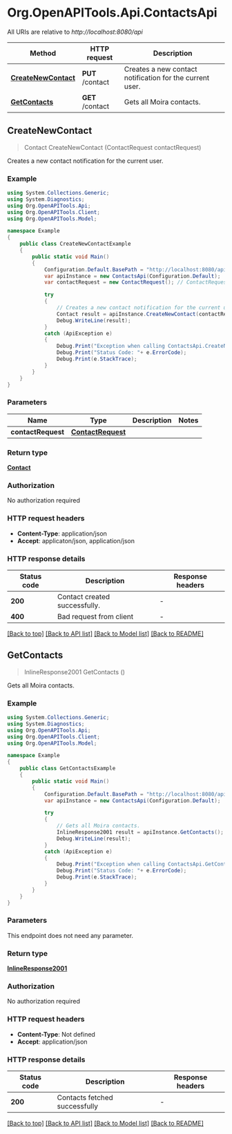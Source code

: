 # Org.OpenAPITools.Api.ContactsApi

All URIs are relative to *http://localhost:8080/api*

Method | HTTP request | Description
------------- | ------------- | -------------
[**CreateNewContact**](ContactsApi.md#createnewcontact) | **PUT** /contact | Creates a new contact notification for the current user.
[**GetContacts**](ContactsApi.md#getcontacts) | **GET** /contact | Gets all Moira contacts.



## CreateNewContact

> Contact CreateNewContact (ContactRequest contactRequest)

Creates a new contact notification for the current user.

### Example

```csharp
using System.Collections.Generic;
using System.Diagnostics;
using Org.OpenAPITools.Api;
using Org.OpenAPITools.Client;
using Org.OpenAPITools.Model;

namespace Example
{
    public class CreateNewContactExample
    {
        public static void Main()
        {
            Configuration.Default.BasePath = "http://localhost:8080/api";
            var apiInstance = new ContactsApi(Configuration.Default);
            var contactRequest = new ContactRequest(); // ContactRequest | 

            try
            {
                // Creates a new contact notification for the current user.
                Contact result = apiInstance.CreateNewContact(contactRequest);
                Debug.WriteLine(result);
            }
            catch (ApiException e)
            {
                Debug.Print("Exception when calling ContactsApi.CreateNewContact: " + e.Message );
                Debug.Print("Status Code: "+ e.ErrorCode);
                Debug.Print(e.StackTrace);
            }
        }
    }
}
```

### Parameters


Name | Type | Description  | Notes
------------- | ------------- | ------------- | -------------
 **contactRequest** | [**ContactRequest**](ContactRequest.md)|  | 

### Return type

[**Contact**](Contact.md)

### Authorization

No authorization required

### HTTP request headers

- **Content-Type**: application/json
- **Accept**: applicaton/json, application/json

### HTTP response details
| Status code | Description | Response headers |
|-------------|-------------|------------------|
| **200** | Contact created successfully. |  -  |
| **400** | Bad request from client |  -  |

[[Back to top]](#)
[[Back to API list]](../README.md#documentation-for-api-endpoints)
[[Back to Model list]](../README.md#documentation-for-models)
[[Back to README]](../README.md)


## GetContacts

> InlineResponse2001 GetContacts ()

Gets all Moira contacts.

### Example

```csharp
using System.Collections.Generic;
using System.Diagnostics;
using Org.OpenAPITools.Api;
using Org.OpenAPITools.Client;
using Org.OpenAPITools.Model;

namespace Example
{
    public class GetContactsExample
    {
        public static void Main()
        {
            Configuration.Default.BasePath = "http://localhost:8080/api";
            var apiInstance = new ContactsApi(Configuration.Default);

            try
            {
                // Gets all Moira contacts.
                InlineResponse2001 result = apiInstance.GetContacts();
                Debug.WriteLine(result);
            }
            catch (ApiException e)
            {
                Debug.Print("Exception when calling ContactsApi.GetContacts: " + e.Message );
                Debug.Print("Status Code: "+ e.ErrorCode);
                Debug.Print(e.StackTrace);
            }
        }
    }
}
```

### Parameters

This endpoint does not need any parameter.

### Return type

[**InlineResponse2001**](InlineResponse2001.md)

### Authorization

No authorization required

### HTTP request headers

- **Content-Type**: Not defined
- **Accept**: application/json

### HTTP response details
| Status code | Description | Response headers |
|-------------|-------------|------------------|
| **200** | Contacts fetched successfully |  -  |

[[Back to top]](#)
[[Back to API list]](../README.md#documentation-for-api-endpoints)
[[Back to Model list]](../README.md#documentation-for-models)
[[Back to README]](../README.md)

